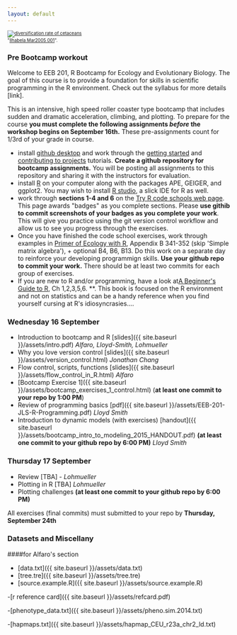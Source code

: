 ```yaml
---
layout: default
---
```


<p><font size=1>
<a href="http://bamm-project.org/_images/xIntroFig_whalerates.png"><img src="http://bamm-project.org/_images/xIntroFig_whalerates.png" alt="diversification rate of cetaceans"></a><br>"<a href="http://bamm-project.org/_images/xIntroFig_whalerates.png">Ilhabela Mar2005 001</a>".</p>
</font>


### Pre Bootcamp workout
Welcome to EEB 201, R Bootcamp for Ecology and Evolutionary Biology. The goal of this course is to provide a foundation for skills in scientific programming in the R environment. Check out the syllabus for more details [link].

This is an intensive, high speed roller coaster type bootcamp that includes sudden and dramatic acceleration, climbing, and plotting. To prepare for the course **you must complete the following assignments *before* the workshop begins on September 16th.** These pre-assignments count for 1/3rd of your grade in course.

- install [github desktop](https://desktop.github.com/) and work through the [getting started](https://help.github.com/desktop/guides/getting-started/) and [contributing to projects](https://help.github.com/desktop/guides/contributing/) tutorials. **Create a github repository for bootcamp assignments.** You will be posting all assignments to this repository and sharing it with the instructors for evaluation.
- install [R](http://cran.r-project.org/) on your computer  along with the packages APE, GEIGER, and ggplot2. You may wish to install [R studio](https://www.rstudio.com/products/rstudio/download/), a slick IDE for R as well.
- work through **sections 1-4 and 6** on the [Try R code schools web page](http://tryr.codeschool.com/). This page awards "badges" as you complete sections. Please **use githib to commit screenshots of your badges as you complete your work**. This will give you practice using the git version control workflow and allow us to see you progress through the exercises.
- Once you have finished the code school exercises,  work through examples in [Primer of Ecology with R](http://link.springer.com/book/10.1007/978-0-387-89882-7), Appendix B 341-352 (skip 'Simple matrix algebra'), + optional B4, B6, B13. Do this work on a separate day to reinforce your developing programmign skills.  **Use your github repo to commit your work.** There should be at least two commits for each group of exercises. 
- If you are new to R and/or programming, have a look at[A Beginner's Guide to R](http://link.springer.com/book/10.1007/978-0-387-93837-0), Ch 1,2,3,5,6. **. This book is focused on the R environment and not on statistics and can be a handy reference when you find yourself cursing at R's idiosyncrasies.... 





### Wednesday 16 September
- Introduction to bootcamp and R [slides]({{ site.baseurl }}/assets/intro.pdf) *Alfaro,  Lloyd-Smith, Lohmueller*
- Why you love version control [slides]({{ site.baseurl }}/assets/version_control.html) *Jonathan Chang*
- Flow control, scripts, functions [slides]({{ site.baseurl }}/assets/flow_control_in_R.html) *Alfaro*
- [Bootcamp Exercise 1]({{ site.baseurl }}/assets/bootcamp_exercises_1_control.html) (**at least one commit to your repo by 1:00 PM**)
- Review of programming basics [pdf]({{ site.baseurl }}/assets/EEB-201-JLS-R-Programming.pdf) *Lloyd Smith*
- Introduction to dynamic models (with exercises) [handout]({{ site.baseurl }}/assets/bootcamp_intro_to_modeling_2015_HANDOUT.pdf) **(at least one commit to your github repo by 6:00 PM)** *Lloyd Smith*

### Thursday 17 September

- Review [TBA] - *Lohmueller*
- Plotting in R [TBA] *Lohmueller*
- Plotting challenges **(at least one commit to your github repo by 6:00 PM)**

All exercises (final commits) must submitted to your repo by **Thursday, September 24th**


### Datasets and Miscellany
####for Alfaro's section
- [data.txt]({{ site.baseurl }}/assets/data.txt)
- [tree.tre]({{ site.baseurl }}/assets/tree.tre)
- [source.example.R]({{ site.baseurl }}/assets/source.example.R)



-[r reference card]({{ site.baseurl }}/assets/refcard.pdf)

-[phenotype_data.txt]({{ site.baseurl }}/assets/pheno.sim.2014.txt)

-[hapmaps.txt]({{ site.baseurl }}/assets/hapmap_CEU_r23a_chr2_ld.txt)



